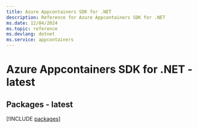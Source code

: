 ```yaml
---
title: Azure Appcontainers SDK for .NET
description: Reference for Azure Appcontainers SDK for .NET
ms.date: 12/04/2024
ms.topic: reference
ms.devlang: dotnet
ms.service: appcontainers
---
```

# Azure Appcontainers SDK for .NET - latest
## Packages - latest
[!INCLUDE [packages](appcontainers-index.md)]